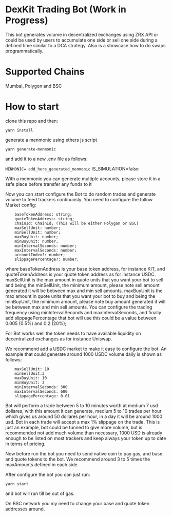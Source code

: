 # DexKit Trading Bot (Work in Progress)

This bot generates volume in decentralized exchanges using ZRX API or could be used by users to accumulate one side or sell one side during a defined time similar to a DCA strategy.
Also is a showcase how to do swaps programmatically.

# Supported Chains

Mumbai, Polygon and BSC

# How to start

clone this repo and then:

`yarn install`

generate a menmonic using ethers js script

`yarn generate-menmonic`

and add it to a new .env file as follows:

`MENMONIC= add_here_generated_menmonic`
IS_SIMULATION=false


With a menmonic you can generate multiple accounts, please store it in a safe place before transfer any funds to it

Now you can start configure the Bot to do random trades and generate volume to feed trackers continuosly. You need to configure the follow Market config:

```
    baseTokenAddress: string;
    quoteTokenAddress: string;
    chainId: ChainId; (This will be either Polygon or BSC)
    maxSellUnit: number;
    minSellUnit: number;
    maxBuyUnit: number;
    minBuyUnit: number;
    minIntervalSeconds: number;
    maxIntervalSeconds: number;
    accountIndex?: number;
    slippagePercentage?: number;

```

where baseTokenAddress is your base token address, for instance KIT, and quoteTokenAddress is your quote token address as for instance USDC. maxSellUnit is the max amount in quote units that you want your bot to sell and being the minSellUnit, the minimum amount, please note sell amount generated it will be between max and min sell amounts. maxBuyUnit is the max amount in quote units that you want your bot to buy and being the minBuyUnit, the minimum amount, please note buy amount generated it will be between max and min sell amounts. You can configure the trading frequency using minIntervalSeconds and maxIntervalSeconds, and finally add slippagePercentage that bot will use this could be a value between 0.005 (0.5%) and 0.2 (20%);

For Bot works well the token needs to have available liquidity on decentralized exchanges as for instance Uniswap.

We recommend add a USDC market to make it easy to configure the bot. An example that could generate around 1000 USDC volume daily is shown as follows:

```
    maxSellUnit: 10
    minSellUnit:3
    maxBuyUnit: 10
    minBuyUnit: 3
    minIntervalSeconds: 300
    maxIntervalSeconds: 600
    slippagePercentage: 0.01
```

Bot will perform a trade between 5 to 10 minutes worth at medium 7 usd dollares, with this amount it can generate, medium 5 to 10 trades per hour which gives us around 50 dollares per hour, in a day it will be around 1000 usd. Bot in each trade will accept a max 1% slippage on the trade. This is just an example, bot could be tunned to give more volume, but is recommended not add much volume than necessary, 1000 USD is already enough to be listed on most trackers and keep always your token up to date in terms of pricing.

Now before run the bot you need to send native coin to pay gas, and base and quote tokens to the bot. We recommend around 3 to 5 times the maxAmounts defined in each side.

After configure the bot you can just run:

`yarn start`

and bot will run till be out of gas.

On BSC network you my need to change your base and quote token addresses around.
